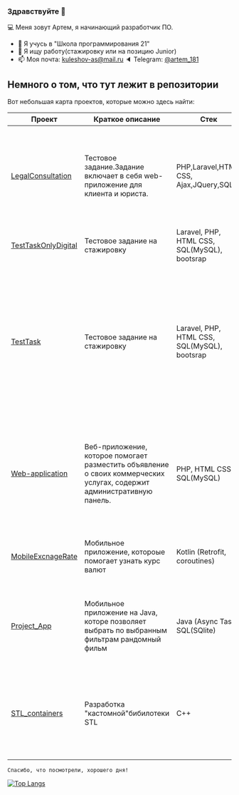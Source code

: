 ### Здравствуйте 👋
💻 Меня зовут Артем, я начинающий разработчик ПО.
- 🔭 Я учусь в "Школа программирования 21"
- 💼 Я ищу работу(стажировку или на позицию Junior)
- 📫 Моя почта: kuleshov-as@mail.ru
🔈 Telegram: [@artem_181](https://t.me/artem_181)
## Немного о том, что тут лежит в репозитории

Вот небольшая карта проектов, которые можно здесь найти:

Проект | Краткое описание | Стек | Комментарий
--------|-----------------|------|-------
[LegalConsultation](https://github.com/levifeyd/LegalConsultation) | Тестовое задание.Задание включает в себя web-приложение для клиента и юриста.| PHP,Laravel,HTML, CSS, Ajax,JQuery,SQL | Клиент оставялет заявку по катеогрии и юристы могут отвечать на заявки.В личном кабинете можно фильтровать заявки для роли клиента и роли юриста.
[TestTaskOnlyDigital](https://github.com/levifeyd/TestTaskOnlyDigital) | Тестовое задание на стажировку| Laravel, PHP, HTML CSS, SQL(MySQL), bootsrap| Реализация API сервиса на Laravel
[TestTask](https://github.com/levifeyd/TestTask) | Тестовое задание на стажировку| Laravel, PHP, HTML CSS, SQL(MySQL), bootsrap| Ссылка на домен https://laravel-b8vz.frb.io/. Приложение включает : (Авторизацию + Регистрацию), две роли : Пользователь и Менеджер, форма обратной связи, страницу со списком заявок на обюратную связь и отправкой email на почту Менеджера.
[Web-application](https://github.com/levifeyd/Web-application) | Веб-приложение, которое помогает разместить объявление о своих коммерческих услугах, содержит административную панель. | PHP, HTML CSS, SQL(MySQL)| Использовался локальный сервер OpenServer, административная панель позволяет редактировать содержимое сайта с объявлением. Для хранения данных использовал базу данных MySQL.
[MobileExcnageRate](https://github.com/levifeyd/MobileExcnageRate) | Мобильное приложение, котороые помогает узнать курс валют | Kotlin (Retrofit, coroutines) | Прилоежние подключается к API "Приват Банк", делает запрос на получение данных о курсе валют
[Project_App](https://github.com/levifeyd/Project_App) |Мобильное приложение на Java, которе позволяет выбрать по выбранным фильтрам рандомный фильм| Java (Async Task), SQL(SQlite) | Приложение подключается к API "Кинопоиск" и деалет запрос для получения данных о рандомном фильме по выбранным фильтрам.
[STL_containers](https://github.com/levifeyd/containers) | Разработка "кастомной"бибилотеки STL | С++ | Учебный проект для изуение алгоритмов и структур данных, реализация структур данных Stack(стэк), Queue(очередь), List, Map, Set, MultiSet,Vector.

`Спасибо, что посмотрели, хорошего дня!`


[![Top Langs](https://github-readme-stats.vercel.app/api/top-langs/?username=levifeyd)](https://github.com/anuraghazra/github-readme-stats)



<!--
**levifeyd/levifeyd** is a ✨ _special_ ✨ repository because its `README.md` (this file) appears on your GitHub profile.
